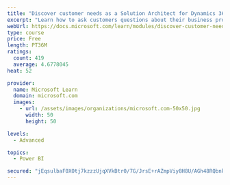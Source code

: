 ```yaml
---
title: "Discover customer needs as a Solution Architect for Dynamics 365 and Power Platform"
excerpt: "Learn how to ask customers questions about their business processes and feature requirements to create a viable solution."
webUrl: https://docs.microsoft.com/learn/modules/discover-customer-needs/
type: course
price: Free
length: PT36M
ratings:
  count: 419
  average: 4.6778045
heat: 52

provider:
  name: Microsoft Learn
  domain: microsoft.com
  images:
    - url: /assets/images/organizations/microsoft.com-50x50.jpg
      width: 50
      height: 50

levels:
  - Advanced

topics:
  - Power BI

secured: "jEqsulbaF0XOtj7kzzzUjqXVkBtr0/7G/JrsE+rAZmpViy8H8U/AGh48RQbnkvTeT4fkNkEfEnirPV4WeS8de1AMPq4kAIGayWkq9LmOvQzlKZrnYTRhfuAERLTQ3apuy29H0ePdUdwpJpMKiCgRW4s8xJQkQqYK1zIYZWQ5syYcbX2HH+kmnFmZO/xfk9KiQzOlkl5W+GZeDSV3jht4YYW+ZfORX7+/h1Dl1CHoIBGdLO38mLy8QVN8oIBaB0lM+KacVWU7h1RJW4+gRQzfr5N0aAkvO5JAsec0fF6wWAzuYEJgslml+2XhbWeCtDIIZs0uAdP2k0vpPhW98JWk5WRdi+6xTW8U5u4+3jQgVm1l8tM+Cu2jG4A8HWmX1h3LXCnbwOoV1xbEEdajWhTQKSZW+s9Da1oEi0AZcs2D4DI=;wgwZ78xVyA8MaHh5beNqGA=="
---
```


